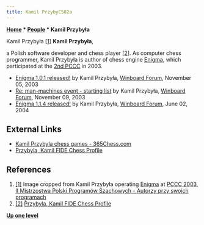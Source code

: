 ```yaml
---
title: Kamil PrzybyC582a
---
```

**[Home](Home "Home") \* [People](People "People") \* Kamil Przybyła**



 [](http://mpps.maciej.szmit.info/mpps-2/autorzy/image3.html) Kamil Przybyła <a id="cite-note-1" href="#cite-ref-1">[1]</a> 
**Kamil Przybyła**,  

a Polish software developer and chess player <a id="cite-note-2" href="#cite-ref-2">[2]</a>. 
As computer chess programmer, Kamil Przybyła is author of chess engine [Enigma](Enigma "Enigma"), which participated at the [2nd PCCC](PCCC_2003 "PCCC 2003") in 2003.






* [Enigma 1.0.1 released!](http://www.open-aurec.com/wbforum/viewtopic.php?f=18&t=44992&p=171204) by Kamil Przybyła, [Winboard Forum](Computer_Chess_Forums "Computer Chess Forums"), November 05, 2003
* [Re: man-machines event - starting list](http://www.open-aurec.com/wbforum/viewtopic.php?f=18&t=45048&start=1) by Kamil Przybyła, [Winboard Forum](Computer_Chess_Forums "Computer Chess Forums"), November 09, 2003
* [Enigma 1.1.4 released!](http://www.open-aurec.com/wbforum/viewtopic.php?f=18&t=47747&p=180513) by Kamil Przybyła, [Winboard Forum](Computer_Chess_Forums "Computer Chess Forums"), June 02, 2004


## External Links


* [Kamil Przybyla chess games - 365Chess.com](https://www.365chess.com/players/Kamil_Przybyla)
* [Przybyla, Kamil FIDE Chess Profile](https://ratings.fide.com/profile/1137522)


## References


1. <a id="cite-ref-1" href="#cite-note-1">[1]</a> Image cropped from Kamil Przybyła operating [Enigma](Enigma "Enigma") at [PCCC 2003](PCCC_2003 "PCCC 2003"), [II Mistrzostwa Polski Programów Szachowych - Autorzy przy swoich programach](http://mpps.maciej.szmit.info/mpps-2/autorzy/)
2. <a id="cite-ref-2" href="#cite-note-2">[2]</a> [Przybyla, Kamil FIDE Chess Profile](https://ratings.fide.com/profile/1137522)

**[Up one level](People "People")**







 
